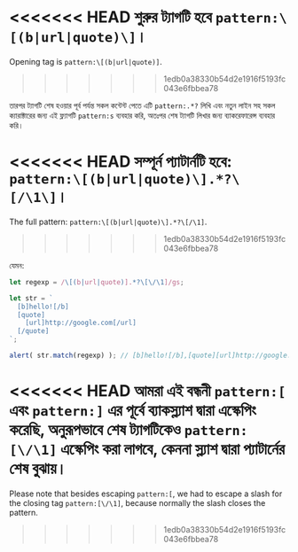 
<<<<<<< HEAD
শুরুর ট্যাগটি হবে `pattern:\[(b|url|quote)\]`।
=======
Opening tag is `pattern:\[(b|url|quote)]`.
>>>>>>> 1edb0a38330b54d2e1916f5193fc043e6fbbea78

তারপর ট্যাগটি শেষ হওয়ার পূর্ব পর্যন্ত সকল কন্টেন্ট পেতে এটি `pattern:.*?` লিখি এবং নতুন লাইন সহ সকল ক্যারাক্টারের জন্য এই ফ্ল্যাগটি `pattern:s` ব্যবহার করি, অতঃপর শেষ ট্যাগটি লিখার জন্য ব্যাকরেফারেন্স ব্যবহার করি।

<<<<<<< HEAD
সম্পূর্ন প্যাটার্নটি হবে: `pattern:\[(b|url|quote)\].*?\[/\1\]`।
=======
The full pattern: `pattern:\[(b|url|quote)\].*?\[/\1]`.
>>>>>>> 1edb0a38330b54d2e1916f5193fc043e6fbbea78

যেমন:

```js run
let regexp = /\[(b|url|quote)].*?\[\/\1]/gs;

let str = `
  [b]hello![/b]
  [quote]
    [url]http://google.com[/url]
  [/quote]
`;

alert( str.match(regexp) ); // [b]hello![/b],[quote][url]http://google.com[/url][/quote]
```

<<<<<<< HEAD
আমরা এই বন্ধনী `pattern:[` এবং `pattern:]` এর পূর্বে ব্যাকস্ল্যাশ দ্বারা এস্কেপিং করেছি, অনুরূপভাবে শেষ ট্যাগটিকেও `pattern:[\/\1]` এস্কেপিং করা লাগবে, কেননা স্ল্যাশ দ্বারা প্যাটার্নের শেষ বুঝায়।
=======
Please note that besides escaping `pattern:[`, we had to escape a slash for the closing tag `pattern:[\/\1]`, because normally the slash closes the pattern.
>>>>>>> 1edb0a38330b54d2e1916f5193fc043e6fbbea78
